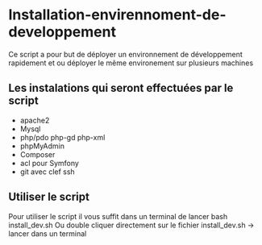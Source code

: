 
# Installation-envirennoment-de-developpement

Ce script a pour but de déployer un environnement de développement rapidement et ou déployer le mẽme environement sur plusieurs machines

## Les instalations qui seront effectuées par le script

  * apache2 
  * Mysql 
  * php/pdo php-gd php-xml 
  * phpMyAdmin 
  * Composer 
  * acl pour Symfony 
  * git avec clef ssh 
  
  ## Utiliser le script
  
Pour utiliser le script il vous suffit dans un terminal de lancer bash install_dev.sh 
Ou double cliquer directement sur le fichier install_dev.sh -> lancer dans un terminal
  
